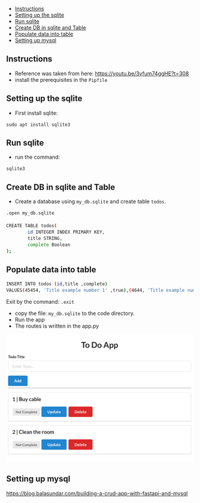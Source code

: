 <!-- TOC -->
  * [Instructions](#instructions)
  * [Setting up the sqlite](#setting-up-the-sqlite)
  * [Run sqlite](#run-sqlite)
  * [Create DB in sqlite and Table](#create-db-in-sqlite-and-table)
  * [Populate data into table](#populate-data-into-table)
  * [Setting up mysql](#setting-up-mysql)
<!-- TOC -->

## Instructions
* Reference was taken from here: https://youtu.be/3vfum74ggHE?t=308
* install the prerequisites in the `Pipfile`

## Setting up the sqlite

* First install sqlite:

```linux
sudo apt install sqlite3
```

## Run sqlite
* run the command:

```linux
sqlite3
```

## Create DB in sqlite and Table
* Create a database using `my_db.sqlite` and create table `todos`.

```bash
.open my_db.sqlite

CREATE TABLE todos(                                                                                    
        id INTEGER INDEX PRIMARY KEY,                                                                           
        title STRING,                                                                                           
        complete Boolean        
);
```

## Populate data into table
```bash
INSERT INTO todos (id,title ,complete)
VALUES(45454, 'Title example number 1' ,true),(4644, 'Title example number 2' ,true),(9871, 'Title example number 3' ,false);
```

Exit by the command: `.exit` 

* copy the file: `my_db.sqlite` to the code directory.
* Run the app
* The routes is written in the app.py

<p align="center"> <!-- style="width:400px;" -->
  <img src="images/screenshot.png" title="tool tip here">
</p>

## Setting up mysql

https://blog.balasundar.com/building-a-crud-app-with-fastapi-and-mysql